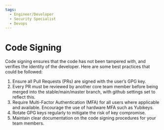 ```yaml
---
tags:
  - Engineer/Developer
  - Security Specialist
  - Devops
---
```


# Code Signing


Code signing ensures that the code has not been tampered with, and verifies the identity of the developer. Here are some best practices that could be followed:

1. Ensure all Pull Requests (PRs) are signed with the user’s GPG key.
2. Every PR must be reviewed by another core team member before being merged into the stable/main/master branch, with github settings set to reflect this.
3. Require Multi-Factor Authentication (MFA) for all users where applicable and available. Encourage the use of hardware MFA such as Yubikeys.
4. Rotate GPG keys regularly to mitigate the risk of key compromise.
5. Maintain clear documentation on the code signing procedures for your team members.